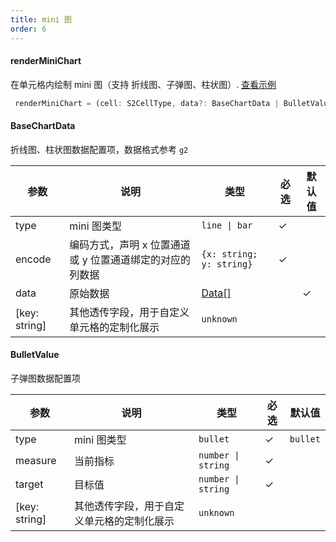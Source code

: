```yaml
---
title: mini 图
order: 6
---
```


#### renderMiniChart

在单元格内绘制 mini 图（支持 折线图、子弹图、柱状图）. [查看示例](/examples/react-component/sheet/#strategy-mini-chart)

```ts
 renderMiniChart = (cell: S2CellType, data?: BaseChartData | BulletValue) => void;
```

#### BaseChartData

折线图、柱状图数据配置项，数据格式参考 `g2`

| 参数 | 说明 | 类型 | 必选  | 默认值 |
| --- | ---- | --- | ---- | ------ |
| type  | mini 图类型 | `line \| bar` |    ✓   |    |
| encode  | 编码方式，声明 x 位置通道或 y 位置通道绑定的对应的列数据| `{x: string; y: string}` |  ✓   |    |
| data  | 原始数据  | [Data[]](#data) |    |   ✓   |
| [key: string]  | 其他透传字段，用于自定义单元格的定制化展示   | `unknown` |   |  |

#### BulletValue

子弹图数据配置项

| 参数 | 说明 | 类型 | 必选  | 默认值 |
| --- | ---- | --- | ---- | ------ |
| type  | mini 图类型 | `bullet` |    ✓   |  `bullet`  |
| measure  | 当前指标 | `number \| string` |  ✓   |    |
| target  | 目标值 | `number \| string` |  ✓   |    |
| [key: string]  | 其他透传字段，用于自定义单元格的定制化展示   | `unknown` |   |  |
